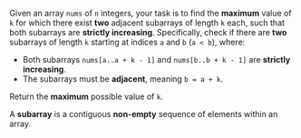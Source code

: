 Given an array `nums` of `n` integers, your task is to find the **maximum** value of `k` for which there exist **two** adjacent subarrays of length `k` each, such that both subarrays are **strictly increasing**. Specifically, check if there are **two** subarrays of length `k` starting at indices `a` and `b` (`a < b`), where:

- Both subarrays `nums[a..a + k - 1]` and `nums[b..b + k - 1]` are **strictly increasing**.
- The subarrays must be **adjacent**, meaning `b = a + k`.

Return the **maximum** possible value of `k`.

A **subarray** is a contiguous **non-empty** sequence of elements within an array.